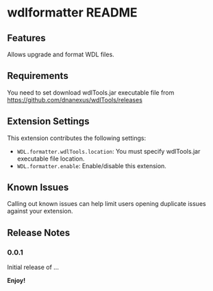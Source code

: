 # wdlformatter README

## Features

Allows upgrade and format WDL files.

## Requirements

You need to set download wdlTools.jar executable file from https://github.com/dnanexus/wdlTools/releases

## Extension Settings

This extension contributes the following settings:

* `WDL.formatter.wdlTools.location`: You must specify wdlTools.jar executable file location.
* `WDL.formatter.enable`: Enable/disable this extension.

## Known Issues

Calling out known issues can help limit users opening duplicate issues against your extension.

## Release Notes

### 0.0.1

Initial release of ...


**Enjoy!**
